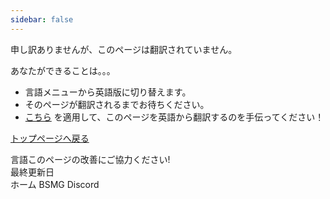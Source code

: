 ```yaml
---
sidebar: false
---
```


<!-- Disable header rule to hide page from search -->
<!-- markdownlint-disable MD041 -->

申し訳ありませんが、このページは翻訳されていません。

あなたができることは。。。

- 言語メニューから英語版に切り替えます。
- そのページが翻訳されるまでお待ちください。
- [こちら](https://forms.gle/e3BqA3poMjESARe76) を適用して、このページを英語から翻訳するのを手伝ってください！

[トップページへ戻る](/ja/)

言語このページの改善にご協力ください!  
最終更新日  
ホーム
BSMG Discord
